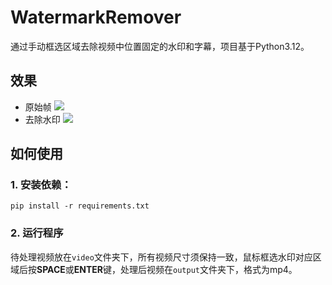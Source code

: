 # WatermarkRemover
通过手动框选区域去除视频中位置固定的水印和字幕，项目基于Python3.12。

## 效果
- 原始帧
<a href=''><img src='https://raw.githubusercontent.com/lxulxu/WatermarkRemover/master/image/origin.jpg'></a>
- 去除水印
<a href=''><img src='https://raw.githubusercontent.com/lxulxu/WatermarkRemover/master/image/no_watermark.jpg'></a>

## 如何使用

### 1. 安装依赖：
  `pip install -r requirements.txt`

### 2. 运行程序
待处理视频放在`video`文件夹下，所有视频尺寸须保持一致，鼠标框选水印对应区域后按**SPACE**或**ENTER**键，处理后视频在`output`文件夹下，格式为mp4。